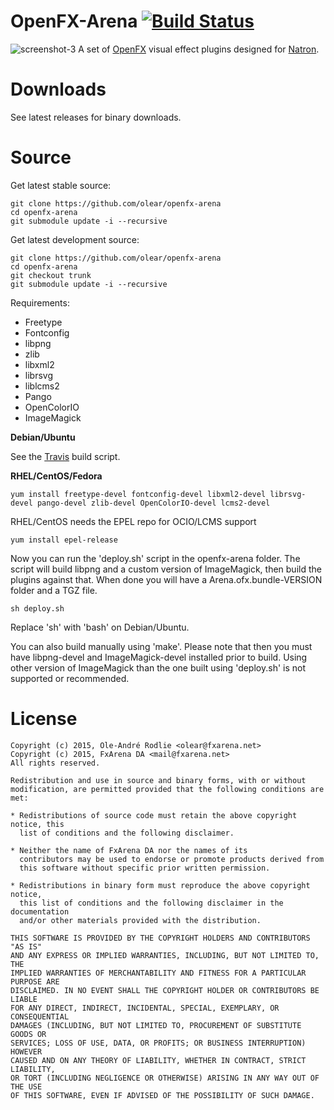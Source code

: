 OpenFX-Arena [![Build Status](https://travis-ci.org/olear/openfx-arena.svg)](https://travis-ci.org/olear/openfx-arena)
============

![screenshot-3](https://cloud.githubusercontent.com/assets/7461595/8152563/e60b18c4-131e-11e5-8bd7-6fd6d3dd2db7.png)
A set of [OpenFX](http://openfx.sf.net) visual effect plugins designed for [Natron](http://natron.inria.fr).

Downloads
=========

See latest releases for binary downloads.

Source
======

Get latest stable source:
```
git clone https://github.com/olear/openfx-arena
cd openfx-arena
git submodule update -i --recursive
```

Get latest development source:
```
git clone https://github.com/olear/openfx-arena
cd openfx-arena
git checkout trunk
git submodule update -i --recursive
```

Requirements:

 * Freetype
 * Fontconfig
 * libpng
 * zlib
 * libxml2
 * librsvg
 * liblcms2
 * Pango
 * OpenColorIO
 * ImageMagick

**Debian/Ubuntu**

See the [Travis](https://github.com/olear/openfx-arena/blob/trunk/.travis.yml) build script.

**RHEL/CentOS/Fedora**

```
yum install freetype-devel fontconfig-devel libxml2-devel librsvg-devel pango-devel zlib-devel OpenColorIO-devel lcms2-devel
```
RHEL/CentOS needs the EPEL repo for OCIO/LCMS support
```
yum install epel-release
```

Now you can run the 'deploy.sh' script in the openfx-arena folder. The script will build libpng and a custom version of ImageMagick, then build the plugins against that. When done you will have a Arena.ofx.bundle-VERSION folder and a TGZ file.

```
sh deploy.sh
```
Replace 'sh' with 'bash' on Debian/Ubuntu.

You can also build manually using 'make'. Please note that then you must have libpng-devel and ImageMagick-devel installed prior to build. Using other version of ImageMagick than the one built using 'deploy.sh' is not supported or recommended.

License
=======
```
Copyright (c) 2015, Ole-André Rodlie <olear@fxarena.net>
Copyright (c) 2015, FxArena DA <mail@fxarena.net>
All rights reserved.

Redistribution and use in source and binary forms, with or without
modification, are permitted provided that the following conditions are met:

* Redistributions of source code must retain the above copyright notice, this
  list of conditions and the following disclaimer.

* Neither the name of FxArena DA nor the names of its
  contributors may be used to endorse or promote products derived from
  this software without specific prior written permission.

* Redistributions in binary form must reproduce the above copyright notice,
  this list of conditions and the following disclaimer in the documentation
  and/or other materials provided with the distribution.

THIS SOFTWARE IS PROVIDED BY THE COPYRIGHT HOLDERS AND CONTRIBUTORS "AS IS"
AND ANY EXPRESS OR IMPLIED WARRANTIES, INCLUDING, BUT NOT LIMITED TO, THE
IMPLIED WARRANTIES OF MERCHANTABILITY AND FITNESS FOR A PARTICULAR PURPOSE ARE
DISCLAIMED. IN NO EVENT SHALL THE COPYRIGHT HOLDER OR CONTRIBUTORS BE LIABLE
FOR ANY DIRECT, INDIRECT, INCIDENTAL, SPECIAL, EXEMPLARY, OR CONSEQUENTIAL
DAMAGES (INCLUDING, BUT NOT LIMITED TO, PROCUREMENT OF SUBSTITUTE GOODS OR
SERVICES; LOSS OF USE, DATA, OR PROFITS; OR BUSINESS INTERRUPTION) HOWEVER
CAUSED AND ON ANY THEORY OF LIABILITY, WHETHER IN CONTRACT, STRICT LIABILITY,
OR TORT (INCLUDING NEGLIGENCE OR OTHERWISE) ARISING IN ANY WAY OUT OF THE USE
OF THIS SOFTWARE, EVEN IF ADVISED OF THE POSSIBILITY OF SUCH DAMAGE.
```
